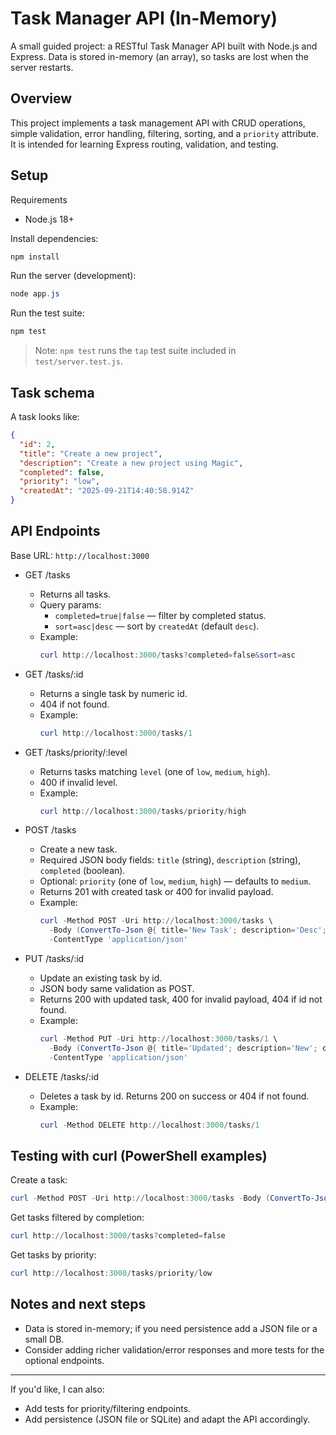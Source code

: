 # Task Manager API (In-Memory)

A small guided project: a RESTful Task Manager API built with Node.js and Express.
Data is stored in-memory (an array), so tasks are lost when the server restarts.

## Overview

This project implements a task management API with CRUD operations, simple
validation, error handling, filtering, sorting, and a `priority` attribute.
It is intended for learning Express routing, validation, and testing.

## Setup

Requirements
- Node.js 18+

Install dependencies:

```powershell
npm install
```

Run the server (development):

```powershell
node app.js
```

Run the test suite:

```powershell
npm test
```

> Note: `npm test` runs the `tap` test suite included in `test/server.test.js`.

## Task schema

A task looks like:

```json
{
  "id": 2,
  "title": "Create a new project",
  "description": "Create a new project using Magic",
  "completed": false,
  "priority": "low",
  "createdAt": "2025-09-21T14:40:58.914Z"
}
```

## API Endpoints

Base URL: `http://localhost:3000`

- GET /tasks
  - Returns all tasks.
  - Query params:
    - `completed=true|false` — filter by completed status.
    - `sort=asc|desc` — sort by `createdAt` (default `desc`).
  - Example:
    ```powershell
    curl http://localhost:3000/tasks?completed=false&sort=asc
    ```

- GET /tasks/:id
  - Returns a single task by numeric id.
  - 404 if not found.
  - Example:
    ```powershell
    curl http://localhost:3000/tasks/1
    ```

- GET /tasks/priority/:level
  - Returns tasks matching `level` (one of `low`, `medium`, `high`).
  - 400 if invalid level.
  - Example:
    ```powershell
    curl http://localhost:3000/tasks/priority/high
    ```

- POST /tasks
  - Create a new task.
  - Required JSON body fields: `title` (string), `description` (string), `completed` (boolean).
  - Optional: `priority` (one of `low`, `medium`, `high`) — defaults to `medium`.
  - Returns 201 with created task or 400 for invalid payload.
  - Example:
    ```powershell
    curl -Method POST -Uri http://localhost:3000/tasks \
      -Body (ConvertTo-Json @{ title='New Task'; description='Desc'; completed=$false; priority='low' }) \
      -ContentType 'application/json'
    ```

- PUT /tasks/:id
  - Update an existing task by id.
  - JSON body same validation as POST.
  - Returns 200 with updated task, 400 for invalid payload, 404 if id not found.
  - Example:
    ```powershell
    curl -Method PUT -Uri http://localhost:3000/tasks/1 \
      -Body (ConvertTo-Json @{ title='Updated'; description='New'; completed=$true; priority='high' }) \
      -ContentType 'application/json'
    ```

- DELETE /tasks/:id
  - Deletes a task by id. Returns 200 on success or 404 if not found.
  - Example:
    ```powershell
    curl -Method DELETE http://localhost:3000/tasks/1
    ```

## Testing with curl (PowerShell examples)

Create a task:
```powershell
curl -Method POST -Uri http://localhost:3000/tasks -Body (ConvertTo-Json @{ title='Create a new project'; description='Create a new project using Magic'; completed=$false; priority='low' }) -ContentType 'application/json'
```

Get tasks filtered by completion:
```powershell
curl http://localhost:3000/tasks?completed=false
```

Get tasks by priority:
```powershell
curl http://localhost:3000/tasks/priority/low
```

## Notes and next steps

- Data is stored in-memory; if you need persistence add a JSON file or a small DB.
- Consider adding richer validation/error responses and more tests for the optional endpoints.

---

If you'd like, I can also:
- Add tests for priority/filtering endpoints.
- Add persistence (JSON file or SQLite) and adapt the API accordingly.
